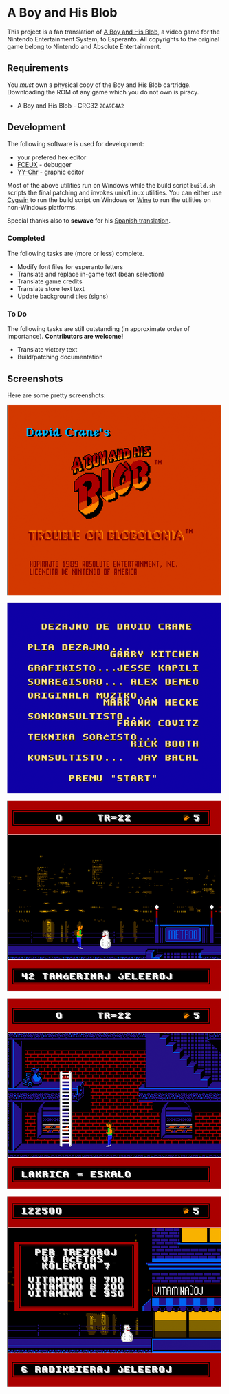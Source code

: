 # A Boy and His Blob

This project is a fan translation of
[A Boy and His Blob](https://en.wikipedia.org/wiki/A_Boy_and_His_Blob:_Trouble_on_Blobolonia),
a video game for the Nintendo Entertainment System, to Esperanto. All
copyrights to the original game belong to Nintendo and Absolute Entertainment.

## Requirements
You *must* own a physical copy of the Boy and His Blob cartridge. Downloading
the ROM of any game which you do not own is piracy.

  * A Boy and His Blob - CRC32 `20A9E4A2`

## Development

The following software is used for development:

  * your prefered hex editor
  * [FCEUX](https://fceux.com/web/home.html) - debugger
  * [YY-Chr](https://www.romhacking.net/utilities/958) - graphic editor

Most of the above utilities run on Windows while the build script `build.sh`
scripts the final patching and invokes unix/Linux utilities. You can either use
[Cygwin](http://cygwin.com) to run the build script on Windows or
[Wine](https://winehq.org) to run the utilities on non-Windows platforms.

Special thanks also to **sewave** for his
[Spanish translation](https://github.com/sewave/translations/tree/master/nes/boyandhisblobatroubleonblobolonianes).

### Completed

The following tasks are (more or less) complete.

  * Modify font files for esperanto letters
  * Translate and replace in-game text (bean selection)
  * Translate game credits
  * Translate store text text
  * Update background tiles (signs)

### To Do  

The following tasks are still outstanding (in approximate order of importance).
**Contributors are welcome!**

  * Translate victory text
  * Build/patching documentation

## Screenshots

Here are some pretty screenshots:

![Intro screen](images/screenshot-1.png)

![Credits screen](images/screenshot-2.png)

![Game play - properly pluralized bean names 1](images/screenshot-3.png)

![Game play - properly pluralized bean names 2](images/screenshot-4.png)

![Game play - store text](images/screenshot-5.png)
